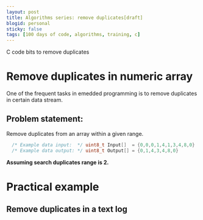 ```yaml
---
layout: post
title: Algorithms series: remove duplicates[draft]
blogid: personal
sticky: false
tags: [100 days of code, algorithms, training, c]
---
```

C code bits to remove duplicates

# Remove duplicates in numeric array
One of the frequent tasks in emedded programming is to remove duplicates in certain data stream.

## Problem statement:
Remove duplicates from an array within a given range.

```c
  /* Example data input:  */ uint8_t Input[]  = {0,0,0,1,4,1,3,4,8,0}
  /* Example data output: */ uint8_t Output[] = {0,1,4,3,4,8,0}
```
**Assuming search duplicates range is 2.**

# Practical example
## Remove duplicates in a text log 

